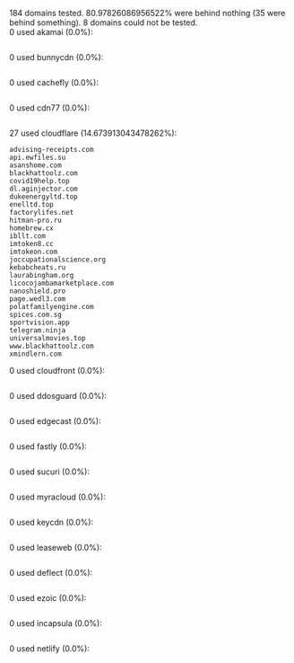 184 domains tested. 80.97826086956522% were behind nothing (35 were behind something). 8 domains could not be tested.<br>
0 used akamai (0.0%):
```

```

0 used bunnycdn (0.0%):
```

```

0 used cachefly (0.0%):
```

```

0 used cdn77 (0.0%):
```

```

27 used cloudflare (14.673913043478262%):
```
advising-receipts.com
api.ewfiles.su
asanshome.com
blackhattoolz.com
covid19help.top
dl.aginjector.com
dukeenergyltd.top
enelltd.top
factorylifes.net
hitman-pro.ru
homebrew.cx
ibllt.com
imtoken8.cc
imtokeon.com
joccupationalscience.org
kebabcheats.ru
laurabingham.org
licocojambamarketplace.com
nanoshield.pro
page.wedl3.com
polatfamilyengine.com
spices.com.sg
sportvision.app
telegram.ninja
universalmovies.top
www.blackhattoolz.com
xmindlern.com
```

0 used cloudfront (0.0%):
```

```

0 used ddosguard (0.0%):
```

```

0 used edgecast (0.0%):
```

```

0 used fastly (0.0%):
```

```

0 used sucuri (0.0%):
```

```

0 used myracloud (0.0%):
```

```

0 used keycdn (0.0%):
```

```

0 used leaseweb (0.0%):
```

```

0 used deflect (0.0%):
```

```

0 used ezoic (0.0%):
```

```

0 used incapsula (0.0%):
```

```

0 used netlify (0.0%):
```

```

